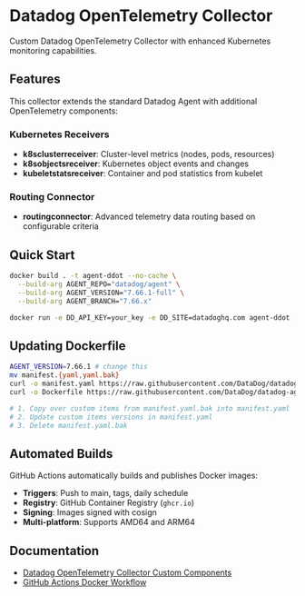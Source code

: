 # Datadog OpenTelemetry Collector

Custom Datadog OpenTelemetry Collector with enhanced Kubernetes monitoring capabilities.

## Features

This collector extends the standard Datadog Agent with additional OpenTelemetry components:

### Kubernetes Receivers
- **k8sclusterreceiver**: Cluster-level metrics (nodes, pods, resources)
- **k8sobjectsreceiver**: Kubernetes object events and changes  
- **kubeletstatsreceiver**: Container and pod statistics from kubelet

### Routing Connector
- **routingconnector**: Advanced telemetry data routing based on configurable criteria

## Quick Start

```bash
docker build . -t agent-ddot --no-cache \
  --build-arg AGENT_REPO="datadog/agent" \
  --build-arg AGENT_VERSION="7.66.1-full" \
  --build-arg AGENT_BRANCH="7.66.x"

docker run -e DD_API_KEY=your_key -e DD_SITE=datadoghq.com agent-ddot
```

## Updating Dockerfile

```bash
AGENT_VERSION=7.66.1 # change this
mv manifest.{yaml,yaml.bak}
curl -o manifest.yaml https://raw.githubusercontent.com/DataDog/datadog-agent/refs/tags/$AGENT_VERSION/comp/otelcol/collector-contrib/impl/manifest.yaml
curl -o Dockerfile https://raw.githubusercontent.com/DataDog/datadog-agent/refs/tags/$AGENT_VERSION/Dockerfiles/agent-ddot/Dockerfile.agent-otel

# 1. Copy over custom items from manifest.yaml.bak into manifest.yaml
# 2. Update custom items versions in manifest.yaml
# 3. Delete manifest.yaml.bak
```

## Automated Builds

GitHub Actions automatically builds and publishes Docker images:
- **Triggers**: Push to main, tags, daily schedule
- **Registry**: GitHub Container Registry (`ghcr.io`)
- **Signing**: Images signed with cosign
- **Multi-platform**: Supports AMD64 and ARM64

## Documentation

- [Datadog OpenTelemetry Collector Custom Components](https://docs.datadoghq.com/opentelemetry/setup/ddot_collector/custom_components/)
- [GitHub Actions Docker Workflow](.github/workflows/docker-publish.yml)